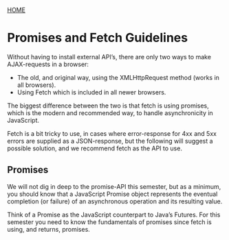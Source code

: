 [HOME](/README.md)

# Promises and Fetch Guidelines

Without having to install external  API’s, there are only two ways to make AJAX-requests in a browser:

- The old, and original way, using the  XMLHttpRequest method (works in all browsers).
- Using Fetch which is included in all newer browsers.

The biggest difference between the two is  that fetch is using promises, which is the modern and recommended way, to handle asynchronicity in JavaScript.

Fetch is a bit tricky to use, in cases where error-response for 4xx and 5xx errors are supplied as a JSON-response, but the following will suggest a possible solution, and we recommend fetch as the API to use.

## Promises

We will not dig in deep to the promise-API this semester, but as a minimum, you should know that a JavaScript Promise object represents the eventual completion (or failure) of an asynchronous operation and its resulting value. 

Think of a Promise as the JavaScript counterpart to Java’s Futures.
For this semester you need to know the fundamentals of promises since fetch is using, and returns, promises.
